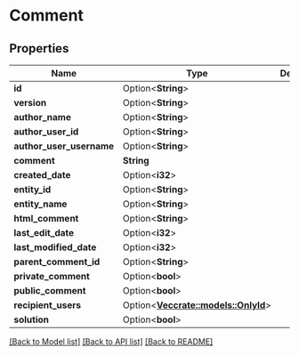 # Comment

## Properties

Name | Type | Description | Notes
------------ | ------------- | ------------- | -------------
**id** | Option<**String**> |  | [optional]
**version** | Option<**String**> |  | [optional]
**author_name** | Option<**String**> |  | [optional]
**author_user_id** | Option<**String**> |  | [optional]
**author_user_username** | Option<**String**> |  | [optional]
**comment** | **String** |  | 
**created_date** | Option<**i32**> |  | [optional]
**entity_id** | Option<**String**> |  | [optional]
**entity_name** | Option<**String**> |  | [optional]
**html_comment** | Option<**String**> |  | [optional]
**last_edit_date** | Option<**i32**> |  | [optional]
**last_modified_date** | Option<**i32**> |  | [optional]
**parent_comment_id** | Option<**String**> |  | [optional]
**private_comment** | Option<**bool**> |  | [optional]
**public_comment** | Option<**bool**> |  | [optional]
**recipient_users** | Option<[**Vec<crate::models::OnlyId>**](onlyId.md)> |  | [optional]
**solution** | Option<**bool**> |  | [optional]

[[Back to Model list]](../README.md#documentation-for-models) [[Back to API list]](../README.md#documentation-for-api-endpoints) [[Back to README]](../README.md)


